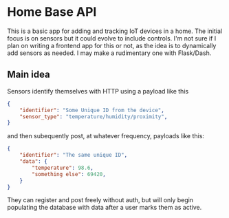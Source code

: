 # Home Base API

This is a basic app for adding and tracking IoT devices in a home. The initial focus is on sensors
but it could evolve to include controls. I'm not sure if I plan on writing a frontend app for this or
not, as the idea is to dynamically add sensors as needed. I may make a rudimentary one with Flask/Dash.

## Main idea

Sensors identify themselves with HTTP using a payload like this
```json
{
    "identifier": "Some Unique ID from the device",
    "sensor_type": "temperature/humidity/proximity",
}
```

and then subequently post, at whatever frequency, payloads like this:
```json
{
    "identifier": "The same unique ID",
    "data": {
        "temperature": 98.6,
        "something else": 69420,
    }
}
```

They can register and post freely without auth, but will only begin populating the database with data after a user marks them as active.